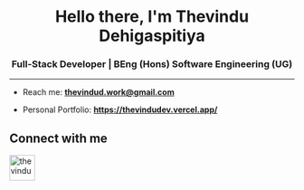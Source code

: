 <h1 align="center">Hello there, I'm Thevindu Dehigaspitiya</h1>
<h3 align="center">Full-Stack Developer | BEng (Hons) Software Engineering (UG)</h3>

---
- Reach me: **thevindud.work@gmail.com**

- Personal Portfolio: **https://thevindudev.vercel.app/**

<h2 align="left">Connect with me</h2>
<p align="left">
<a href="https://linkedin.com/in/thevindu-dehigaspitiya"><img align="center" src="https://img.icons8.com/?size=512&id=13930&format=png" alt="thevindu-dehigaspitiya" height="45" width="45" /></a>
</p>
